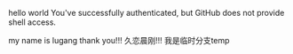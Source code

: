 hello world
You've successfully authenticated, but GitHub does not provide shell access.

my name is lugang
thank you!!!
久恋晨刚!!!
我是临时分支temp

